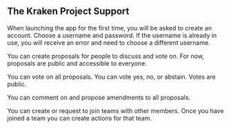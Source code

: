 ## The Kraken Project Support

When launching the app for the first time, you will be asked to create an account. Choose a username and password. If the username is already in use, you will receive an error and need to choose a different username.

You can create proposals for people to discuss and vote on. For now, proposals are public and accessible to everyone.

You can vote on all proposals. You can vote yes, no, or abstain. Votes are public.

You can comment on and propose amendments to all proposals.

You can create or request to join teams with other members. Once you have joined a team you can create actions for that team.

